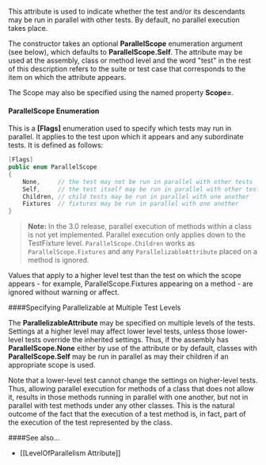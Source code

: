 This attribute is used to indicate whether the test and/or its descendants may be run in parallel with other tests. By default, no parallel execution takes place.

The constructor takes an optional <b>ParallelScope</b> enumeration argument (see below), which defaults to <b>ParallelScope.Self</b>. The attribute may be used at the assembly, class or method level and the word "test" in the rest of this description refers to the suite or test case that corresponds to the item on which the attribute appears.

<p>The Scope may also be specified using the named property <b>Scope=</b>.

<h4>ParallelScope Enumeration</h4>

This is a <b>[Flags]</b> enumeration used to specify which tests may run in parallel. It applies to the test upon which it appears and any subordinate tests. It is defined as follows:
```C#
[Flags]
public enum ParallelScope
{
    None,     // the test may not be run in parallel with other tests
    Self,     // the test itself may be run in parallel with other tests
    Children, // child tests may be run in parallel with one another
    Fixtures  // fixtures may be run in parallel with one another
}
```

> **Note:** In the 3.0 release, parallel execution of methods within a class is not yet implemented. Parallel execution only applies down to the TestFixture level. `ParallelScope.Children` works as `ParallelScope.Fixtures` and any `ParallelizableAttribute` placed on a method is ignored.

Values that apply to a higher level test than the test on which the scope appears - for example, ParallelScope.Fixtures appearing on a method - are ignored without warning or affect.

####Specifying Parallelizable at Multiple Test Levels

The <b>ParallelizableAttribute</b> may be specified on multiple levels of the tests. Settings at a higher level may affect lower level tests, unless those lower-level tests override the inherited settings. Thus, if the assembly has <b>ParallelScope.None</b> either by use of the attribute or by default, classes with <b>ParallelScope.Self</b> may be run in parallel as may their children if an appropriate scope is used.

Note that a lower-level test cannot change the settings on higher-level tests. Thus, allowing parallel execution for methods of a class that does not allow it, results in those methods running in parallel with one another, but not in parallel with test methods under any other classes. This is the natural outcome of the fact that the execution of a test method is, in fact, part of the execution of the test represented by the class.

####See also...
 * [[LevelOfParallelism Attribute]]


